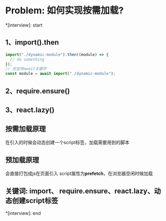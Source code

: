 # Problem: 如何实现按需加载?

*[interview]: start
## 1、import().then 
```js
import("./dynamic-module").then((module) => {
  // do something
});
// 也支持await关键字
const module = await import("./dynamic-module");
```
## 2、require.ensure() 

## 3、react.lazy()

## 按需加载原理
在引入的时候会动态创建一个script标签，加载需要用到的脚本

## 预加载原理
会直接打包成js在页面引入
script属性为**prefetch**，在浏览器空闲时候加载

## 关键词: import、 require.ensure、react.lazy、动态创建script标签
*[interview]: end
